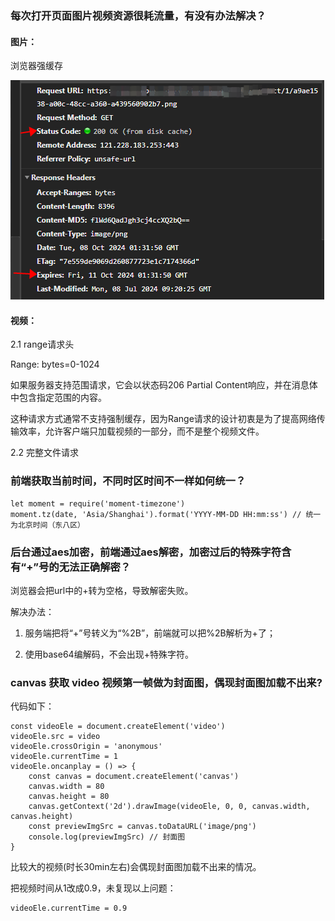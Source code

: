 
### 每次打开页面图片视频资源很耗流量，有没有办法解决？

#### 图片：

浏览器强缓存

![alt text](image-4.png)

#### 视频：

2.1 range请求头

Range: bytes=0-1024

如果服务器支持范围请求，它会以状态码206 Partial Content响应，并在消息体中包含指定范围的内容。

这种请求方式通常不支持强制缓存，因为Range请求的设计初衷是为了提高网络传输效率，允许客户端只加载视频的一部分，而不是整个视频文件。

2.2 完整文件请求

### 前端获取当前时间，不同时区时间不一样如何统一？
```
let moment = require('moment-timezone')
moment.tz(date, 'Asia/Shanghai').format('YYYY-MM-DD HH:mm:ss') // 统一为北京时间（东八区）
```

### 后台通过aes加密，前端通过aes解密，加密过后的特殊字符含有“+”号的无法正确解密？

浏览器会把url中的+转为空格，导致解密失败。

解决办法：

1. 服务端把将“+”号转义为“%2B”，前端就可以把%2B解析为+了；

2. 使用base64编解码，不会出现+特殊字符。

### canvas 获取 video 视频第一帧做为封面图，偶现封面图加载不出来?
代码如下：
```
const videoEle = document.createElement('video')
videoEle.src = video
videoEle.crossOrigin = 'anonymous'
videoEle.currentTime = 1
videoEle.oncanplay = () => {
    const canvas = document.createElement('canvas')
    canvas.width = 80
    canvas.height = 80
    canvas.getContext('2d').drawImage(videoEle, 0, 0, canvas.width, canvas.height)
    const previewImgSrc = canvas.toDataURL('image/png')
    console.log(previewImgSrc) // 封面图
}
```
比较大的视频(时长30min左右)会偶现封面图加载不出来的情况。

把视频时间从1改成0.9，未复现以上问题：
```
videoEle.currentTime = 0.9
```